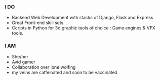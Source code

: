 ### I DO

- Backend Web Development with stacks of Django, Flask and Express
- Great Front-end skill sets.
- Ccripts in Python for 3d graphic tools of choice : Game engines & VFX tools.

### I AM

- She/her
- Avid gamer
- Collaboration over lone wolfing
- my veins are caffeinated and soon to be vaccinated
